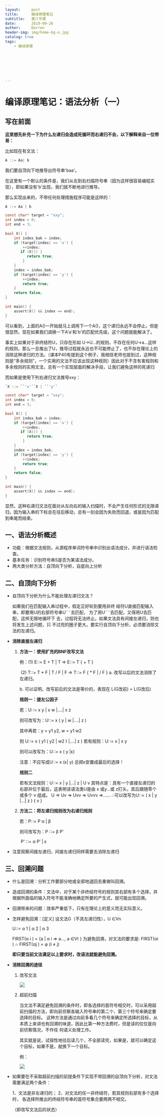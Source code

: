 ```yaml
---
layout:     post
title:      编译原理笔记
subtitle:   第八节课
date:       2019-09-26
author:     Darren
header-img: img/home-bg-o.jpg
catalog: true
tags:
    - 编译原理







---
```


# 编译原理笔记：语法分析（一）

## 写在前面

**这里想先补充一下为什么左递归会造成死循环而右递归不会，以下解释来自一位带哥：**

比如现在有文法：

```c
A ::= Aa| b
```

我们要自顶向下地推导出符号串'baa'。

在这里有一个默认的条件是，我们从左到右扫描符号串（因为这样很容易编程实现），即如果没有'b'出现，我们就不断地进行推导。

那么实现出来的，不带任何处理措施程序可能是这样的：

```c
A ::= Aa | b
```

```c
const char* target = "xxy";
int index = 0;
int end = 3;
 
bool X() {
    int index_bak = index;
    if (target[index] == 'x') {
        ++index;
       if (X()) {
          return true;
        }
    }
    index = index_bak; 
    if (target[index] == 'y') {
        ++index;
        return true;
    }
    return false;
}
 
int main() {
    assert(X() && index == end);
}
```

可以看到，上面的A()一开始就马上调用下一个A()，这个递归永远不会停止。但是很显然，现在如果我们调换一下A'a'和'b'的匹配优先级，这个问题就能解决了。

事实上如果对于非终结符U，只存在形如 U->U...的规则，不存在任何U->a...这样的规则，那么一旦推出了U，推导过程就永远也不可能停止了，也不存在理论上的消除这种递归的方法。（课本P40有提到这个例子，我相信老师也提到过，这种规则是“多余规则”，一个实用的文法不应该出现这种规则）因此对于不含有害规则和多余规则的实用文法，总有一个实现层面的解决手段，让我们避免这样的死递归

而如果是使用下列右递归文法推导xxy：

```c
`X ::= ``'x'``X | ``'y'`
```

```c
const char* target = "xxy";
int index = 0;
int end = 3;
 
bool X() {
    int index_bak = index;
    if (target[index] == 'x') {
        ++index;
       if (X()) {
          return true;
        }
    }
    index = index_bak; 
    if (target[index] == 'y') {
        ++index;
        return true;
    }
    return false;
}
 
int main() {
    assert(X() && index == end);
}
```

显然，这种右递归文法在面对从左向右的输入扫描时，不会产生任何形式的无限递归，因为输入串的下标总在往后移动，总有一刻会因为失败而回退，或是因为匹配到串尾而结束。

## 一、语法分析概述

- 功能：根据文法规则，从源程序单词符号串中识别出语法成分，并进行语法检查。
- 基本任务：识别符号串S是否为某语法成分。
- 两大类分析方法：自顶向下分析，自底向上分析

## 二、自顶向下分析

- 自顶向下分析为什么不能处理左递归文法？

  如果我们在匹配输入串过程中，假定正好轮到要用非终
  结符U直接匹配输入串，即要用U的右部符号串U¨¨去匹配， 为了用U¨¨去匹配，又得用U去匹配，这样无限地循环下 去，过程将无法终止。如果文法具有间接左递归，则也将发生上述问题，只 不过兜的圈子更大。要实行自顶向下分析，必须要消除文法的左递归。

- **消除直接左递归**

  1. **方法一：使用扩充的BNF改写文法**
  
     例：(1) E∷= E + T | T                  =>                    E∷= T { + T } 
  
     ​	   (2) T∷= T * F | T / F | F         =>                    T∷= F { * F | / F }
     a. 改写以后的文法消除了左递归。 
  
     b. 可以证明，改写前后的文法是等价的，表现在 L(G改前) = L(G改后)
  
     **规则一：提左公因子**
  
     若：U∷= x y | x w |….| x z 
  
     则可改写为：U∷= x ( y | w |….| z ) 
  
     其中再若：y = y1 y2, w = y1 w2 
  
     则 U∷= x ( y1 ( y2 | w2 ) |….| z )
     若有规则：U∷= x | x y 
  
     则可以改写为：U∷= x ( y |ε) 
  
     注意：不应写成U∷= x (ε| y)
     总把ε安置成最后的选择！
  
     **规则二**
  
     若有文法规则：U∷= x | y |…| z | U v
     其特点是：具有一个直接左递归的右部并位于最后，这表明该语法类U是由 x 或y…或 z打头，其后跟随零个或多个 v 组成。
     U => Uv => Uvv => Uvvv =>…… ∴可以改写为U∷= ( x | y |…| z ) { v }
  
  2. **方法二：将左递归规则改为右递归规则**
  
     若：P∷= P α | β 
  
     则可改写为：P ∷= β P’
  
     ​					  P’ ∷= α P’ | ε

- 注意观察间接左递归，间接左递归同样需要去消除左递归

## 三、回溯问题

- 什么是回溯：分析工作要部分地或全部地退回去重做叫回溯。

- 造成回溯的条件：文法中，对于某个非终结符号的规则其右部有多个选择，并根据所面临的输入符号不能准确地确定所要的产生式，就可能出现回溯。

- 回溯带来的问题：效率严重低下，只有在理论上的意义而无实际意义。

- 怎样避免回溯：[定义] 设文法G（不具左递归性），U ∈Vn 

  U::= α 1 | α 2 | α 3

  FIRST(α i ) = {a | α i => a…, a ∈Vt }
  为避免回溯，对文法的要求是: FIRST(αi ) ∩ FIRST(αj ) = φ (i ≠ j)

  **即只要当前文法满足以上要求时，改语法就能避免回溯。**

- **消除回溯的途径**

  1. 改写文法

     ![](https://raw.githubusercontent.com/ctttt1119/ctttt1119.github.io/master/img/bianyi-8-pic1.png)

  2. 超前扫描

     当文法不满足避免回溯的条件时，即各选择的首符号相交时，可以采用超前扫描的方法，即向前侦察各输入符号串的第二个、第三个符号来确定要选择的目标。
     这种方法是通过向前多看几个符号来确定所选择的目标，从本质上来讲也有回溯的味道，因此比第一种方法费时，但是读的仅仅是向前侦察情况，不作任 何语义处理工作。

     其实就是说，试探性地往后读几个，不全部读完，如果是，就可以确定这个目标，如果不是，就换下一个目标。

     例：

     ![](https://raw.githubusercontent.com/ctttt1119/ctttt1119.github.io/master/img/bianyi-8-pic2.png)

- 如果要在不采取超前扫描的前提条件下实现不带回溯的自顶向下分析，对文法需要满足两个条件：

  1、文法是非左递归的；
  2、对文法的任一非终结符，若其规则右部有多个选择时， 各选择所推出的终结符号串的首符号集合要两两不相交。

  （即改写文法后的状态）